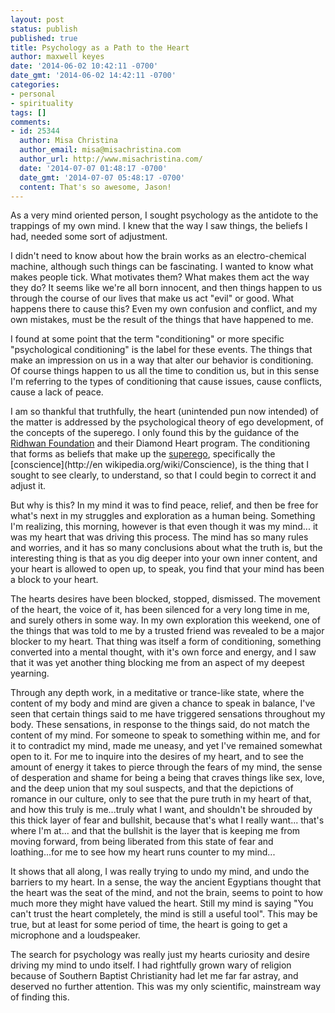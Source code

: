 ```yaml
---
layout: post
status: publish
published: true
title: Psychology as a Path to the Heart
author: maxwell keyes
date: '2014-06-02 10:42:11 -0700'
date_gmt: '2014-06-02 14:42:11 -0700'
categories:
- personal
- spirituality
tags: []
comments:
- id: 25344
  author: Misa Christina
  author_email: misa@misachristina.com
  author_url: http://www.misachristina.com/
  date: '2014-07-07 01:48:17 -0700'
  date_gmt: '2014-07-07 05:48:17 -0700'
  content: That's so awesome, Jason!
---
```


As a very mind oriented person, I sought psychology as the antidote to the trappings of my own mind. I knew that the
way I saw things, the beliefs I had, needed some sort of adjustment.

I didn't need to know about how the brain works as an electro-chemical machine, although such things can be
fascinating. I wanted to know what makes people tick. What motivates them? What makes them act the way they do? It
seems like we're all born innocent, and then things happen to us through the course of our lives that make us act
"evil" or good. What happens there to cause this? Even my own confusion and conflict, and my own mistakes, must be the
result of the things that have happened to me.

I found at some point that the term "conditioning" or more specific "psychological conditioning" is the label for
these events. The things that make an impression on us in a way that alter our behavior is conditioning. Of course
things happen to us all the time to condition us, but in this sense I'm referring to the types of conditioning that
cause issues, cause conflicts, cause a lack of peace.

I am so thankful that truthfully, the heart (unintended pun now intended) of the matter is addressed by the
psychological theory of ego development, of the concepts of the superego. I only found this by the guidance of the
[Ridhwan Foundation](http://www.ridhwan.org/) and their Diamond Heart program. The conditioning that forms as beliefs
that make up the [superego](http://www.ahalmaas.com/glossary/superego), specifically the [conscience](http://en
wikipedia.org/wiki/Conscience), is the thing that I sought to see clearly, to understand, so that I could begin to
correct it and adjust it.

But why is this? In my mind it was to find peace, relief, and then be free for what's next in my struggles and
exploration as a human being. Something I'm realizing, this morning, however is that even though it was my mind... it
was my heart that was driving this process. The mind has so many rules and worries, and it has so many conclusions
about what the truth is, but the interesting thing is that as you dig deeper into your own inner content, and your
heart is allowed to open up, to speak, you find that your mind has been a block to your heart.

The hearts desires have been blocked, stopped, dismissed. The movement of the heart, the voice of it, has been
silenced for a very long time in me, and surely others in some way. In my own exploration this weekend, one of the
things that was told to me by a trusted friend was revealed to be a major blocker to my heart. That thing was itself a
form of conditioning, something converted into a mental thought, with it's own force and energy, and I saw that it was
yet another thing blocking me from an aspect of my deepest yearning.

Through any depth work, in a meditative or trance-like state, where the content of my body and mind are given a chance
to speak in balance, I've seen that certain things said to me have triggered sensations throughout my body. These
sensations, in response to the things said, do not match the content of my mind. For someone to speak to something
within me, and for it to contradict my mind, made me uneasy, and yet I've remained somewhat open to it. For me to
inquire into the desires of my heart, and to see the amount of energy it takes to pierce through the fears of my mind,
the sense of desperation and shame for being a being that craves things like sex, love, and the deep union that my
soul suspects, and that the depictions of romance in our culture, only to see that the pure truth in my heart of that,
and how this truly is me...truly what I want, and shouldn't be shrouded by this thick layer of fear and bullshit,
because that's what I really want... that's where I'm at... and that the bullshit is the layer that is keeping me from
moving forward, from being liberated from this state of fear and loathing...for me to see how my heart runs counter to
my mind...

It shows that all along, I was really trying to undo my mind, and undo the barriers to my heart. In a sense, the way
the ancient Egyptians thought that the heart was the seat of the mind, and not the brain, seems to point to how much
more they might have valued the heart. Still my mind is saying "You can't trust the heart completely, the mind is
still a useful tool". This may be true, but at least for some period of time, the heart is going to get a microphone
and a loudspeaker.

The search for psychology was really just my hearts curiosity and desire driving my mind to undo itself. I had
rightfully grown wary of religion because of Southern Baptist Christianity had let me far far astray, and deserved no
further attention. This was my only scientific, mainstream way of finding this.

